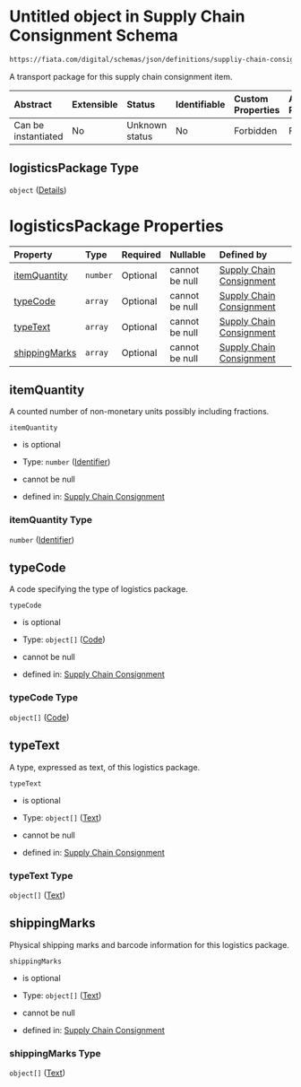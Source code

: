 # Untitled object in Supply Chain Consignment Schema

```txt
https://fiata.com/digital/schemas/json/definitions/suppliy-chain-consignment.schema.json#/$defs/logisticsPackage
```

A transport package for this supply chain consignment item.

| Abstract            | Extensible | Status         | Identifiable | Custom Properties | Additional Properties | Access Restrictions | Defined In                                                                                                                      |
| :------------------ | :--------- | :------------- | :----------- | :---------------- | :-------------------- | :------------------ | :------------------------------------------------------------------------------------------------------------------------------ |
| Can be instantiated | No         | Unknown status | No           | Forbidden         | Forbidden             | none                | [supply-chain-consignment.schema.json*](../tooling/out/definitions/supply-chain-consignment.schema.json "open original schema") |

## logisticsPackage Type

`object` ([Details](supply-chain-consignment-defs-logisticspackage.md))

# logisticsPackage Properties

| Property                        | Type     | Required | Nullable       | Defined by                                                                                                                                                                                                                                         |
| :------------------------------ | :------- | :------- | :------------- | :------------------------------------------------------------------------------------------------------------------------------------------------------------------------------------------------------------------------------------------------- |
| [itemQuantity](#itemquantity)   | `number` | Optional | cannot be null | [Supply Chain Consignment](quantity.md "https://fiata.com/digital/schemas/json/definitions/identifier.schema.json#/$defs/logisticsPackage/properties/itemQuantity")                                                                                |
| [typeCode](#typecode)           | `array`  | Optional | cannot be null | [Supply Chain Consignment](supply-chain-consignment-defs-logisticspackage-properties-typecode.md "https://fiata.com/digital/schemas/json/definitions/suppliy-chain-consignment.schema.json#/$defs/logisticsPackage/properties/typeCode")           |
| [typeText](#typetext)           | `array`  | Optional | cannot be null | [Supply Chain Consignment](supply-chain-consignment-defs-logisticspackage-properties-typetext.md "https://fiata.com/digital/schemas/json/definitions/suppliy-chain-consignment.schema.json#/$defs/logisticsPackage/properties/typeText")           |
| [shippingMarks](#shippingmarks) | `array`  | Optional | cannot be null | [Supply Chain Consignment](supply-chain-consignment-defs-logisticspackage-properties-shippingmarks.md "https://fiata.com/digital/schemas/json/definitions/suppliy-chain-consignment.schema.json#/$defs/logisticsPackage/properties/shippingMarks") |

## itemQuantity

A counted number of non-monetary units possibly including fractions.

`itemQuantity`

*   is optional

*   Type: `number` ([Identifier](quantity.md))

*   cannot be null

*   defined in: [Supply Chain Consignment](quantity.md "https://fiata.com/digital/schemas/json/definitions/identifier.schema.json#/$defs/logisticsPackage/properties/itemQuantity")

### itemQuantity Type

`number` ([Identifier](quantity.md))

## typeCode

A code specifying the type of logistics package.

`typeCode`

*   is optional

*   Type: `object[]` ([Code](code.md))

*   cannot be null

*   defined in: [Supply Chain Consignment](supply-chain-consignment-defs-logisticspackage-properties-typecode.md "https://fiata.com/digital/schemas/json/definitions/suppliy-chain-consignment.schema.json#/$defs/logisticsPackage/properties/typeCode")

### typeCode Type

`object[]` ([Code](code.md))

## typeText

A type, expressed as text, of this logistics package.

`typeText`

*   is optional

*   Type: `object[]` ([Text](text.md))

*   cannot be null

*   defined in: [Supply Chain Consignment](supply-chain-consignment-defs-logisticspackage-properties-typetext.md "https://fiata.com/digital/schemas/json/definitions/suppliy-chain-consignment.schema.json#/$defs/logisticsPackage/properties/typeText")

### typeText Type

`object[]` ([Text](text.md))

## shippingMarks

Physical shipping marks and barcode information for this logistics package.

`shippingMarks`

*   is optional

*   Type: `object[]` ([Text](text.md))

*   cannot be null

*   defined in: [Supply Chain Consignment](supply-chain-consignment-defs-logisticspackage-properties-shippingmarks.md "https://fiata.com/digital/schemas/json/definitions/suppliy-chain-consignment.schema.json#/$defs/logisticsPackage/properties/shippingMarks")

### shippingMarks Type

`object[]` ([Text](text.md))
